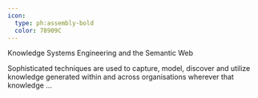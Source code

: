 ```yaml
---
icon:
  type: ph:assembly-bold
  color: 78909C
---
```

Knowledge Systems Engineering and the Semantic Web

Sophisticated techniques are used to capture, model, discover and utilize knowledge generated within and across organisations wherever that knowledge  ... 
